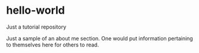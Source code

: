 # hello-world
Just a tutorial repository

Just a sample of an about me section. One would put information pertaining to themselves here for others to read.
